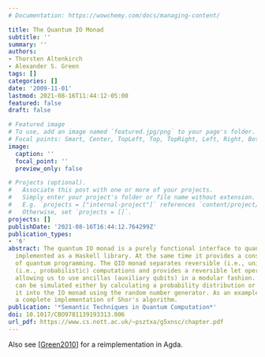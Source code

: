 ```yaml
---
# Documentation: https://wowchemy.com/docs/managing-content/

title: The Quantum IO Monad
subtitle: ''
summary: ''
authors:
- Thorsten Altenkirch
- Alexander S. Green
tags: []
categories: []
date: '2009-11-01'
lastmod: 2021-08-16T11:44:12-05:00
featured: false
draft: false

# Featured image
# To use, add an image named `featured.jpg/png` to your page's folder.
# Focal points: Smart, Center, TopLeft, Top, TopRight, Left, Right, BottomLeft, Bottom, BottomRight.
image:
  caption: ''
  focal_point: ''
  preview_only: false

# Projects (optional).
#   Associate this post with one or more of your projects.
#   Simply enter your project's folder or file name without extension.
#   E.g. `projects = ["internal-project"]` references `content/project/deep-learning/index.md`.
#   Otherwise, set `projects = []`.
projects: []
publishDate: '2021-08-16T16:44:12.764299Z'
publication_types:
- '6'
abstract: The quantum IO monad is a purely functional interface to quantum programming
  implemented as a Haskell library. At the same time it provides a constructive semantics
  of quantum programming. The QIO monad separates reversible (i.e., unitary) and irreversible
  (i.e., probabilistic) computations and provides a reversible let operation (ulet),
  allowing us to use ancillas (auxiliary qubits) in a modular fashion. QIO programs
  can be simulated either by calculating a probability distribution or by embedding
  it into the IO monad using the random number generator. As an example we present
  a complete implementation of Shor's algorithm.
publication: '*Semantic Techniques in Quantum Computation*'
doi: 10.1017/CBO9781139193313.006
url_pdf: https://www.cs.nott.ac.uk/~psztxa/g5xnsc/chapter.pdf
---
```

Also see [[Green2010](../Green2010)] for a reimplementation in Agda.